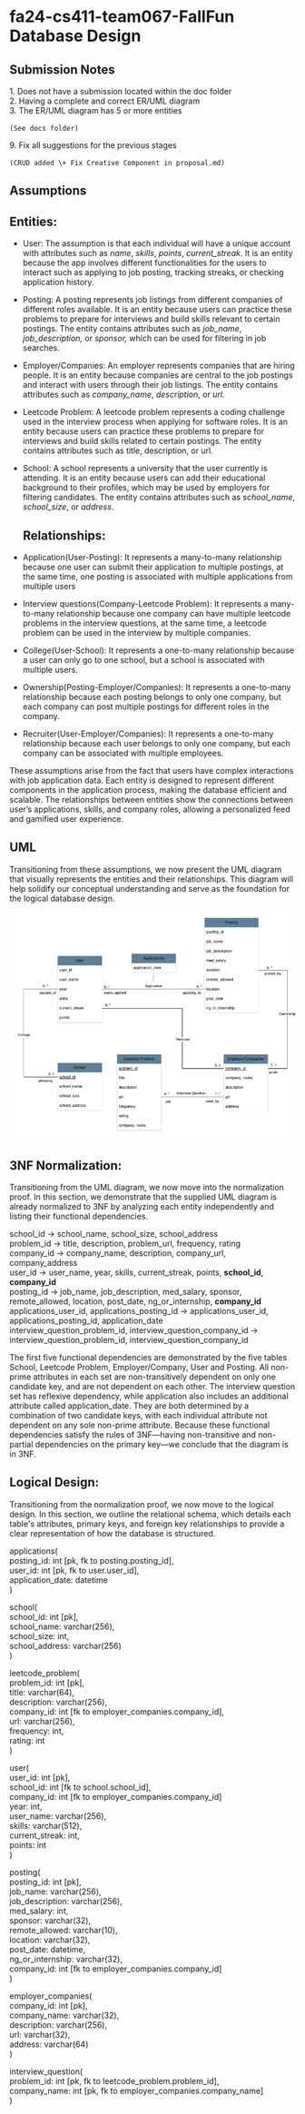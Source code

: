 # fa24-cs411-team067-FallFun Database Design

## Submission Notes

1\. Does not have a submission located within the doc folder   
2\. Having a complete and correct ER/UML diagram  
3\. The ER/UML diagram has 5 or more entities 

	(See docs folder)

9\. Fix all suggestions for the previous stages
	
	(CRUD added \+ Fix Creative Component in proposal.md)

## Assumptions

## Entities:

* User: The assumption is that each individual will have a unique account with attributes such as *name*, *skills*, *points*, *current\_streak*. It is an entity because the app involves different functionalities for the users to interact such as applying to job posting, tracking streaks, or checking application history.

* Posting: A posting represents job listings from different companies of different roles available.  It is an entity because users can practice these problems to prepare for interviews and build skills relevant to certain postings. The entity contains attributes such as *job\_name*, *job\_description,* or *sponsor,* which can be used for filtering in job searches.

* Employer/Companies: An employer represents companies that are hiring people. It is an entity because companies are central to the job postings and interact with users through their job listings. The entity contains attributes such as *company\_name*, *description*, or *url*.

* Leetcode Problem: A leetcode problem represents a coding challenge used in the interview process when applying for software roles. It is an entity because users can practice these problems to prepare for interviews and build skills related to certain postings. The entity contains attributes such as title, description, or url.

* School: A school represents a university that the user currently is attending. It is an entity because users can add their educational background to their profiles, which may be used by employers for filtering candidates. The entity contains attributes such as *school\_name*, *school\_size*, or *address*.

  ## Relationships:

* Application(User-Posting): It represents a many-to-many relationship because one user can submit their application to multiple postings, at the same time, one posting is associated with multiple applications from multiple users  
* Interview questions(Company-Leetcode Problem): It represents a many-to-many relationship because one company can have multiple leetcode problems in the interview questions, at the same time, a leetcode problem can be used in the interview by multiple companies.  
* College(User-School): It represents a one-to-many relationship because a user can only go to one school, but a school is associated with multiple users.  
* Ownership(Posting-Employer/Companies): It represents a one-to-many relationship because each posting belongs to only one company, but each company can post multiple postings for different roles in the company.  
* Recruiter(User-Employer/Companies): It represents a one-to-many relationship because each user belongs to only one company, but each company can be associated with multiple employees.

These assumptions arise from the fact that users have complex interactions with job application data. Each entity is designed to represent different components in the application process, making the database efficient and scalable. The relationships between entities show the connections between user’s applications, skills, and company roles, allowing a personalized feed and gamified user experience.

## UML

Transitioning from these assumptions, we now present the UML diagram that visually represents the entities and their relationships. This diagram will help solidify our conceptual understanding and serve as the foundation for the logical database design.

![UML Diagram](UML.png)

## 3NF Normalization:

Transitioning from the UML diagram, we now move into the normalization proof. In this section, we demonstrate that the supplied UML diagram is already normalized to 3NF by analyzing each entity independently and listing their functional dependencies.

school\_id \-\> school\_name, school\_size, school\_address  
problem\_id \-\>  title, description, problem\_url, frequency, rating   
company\_id \-\> company\_name, description, company\_url, company\_address  
user\_id \-\> user\_name, year, skills, current\_streak, points, **school\_id**, **company\_id**  
posting\_id \-\> job\_name, job\_description, med\_salary, sponsor, remote\_allowed, location, post\_date, ng\_or\_internship, **company\_id**  
applications\_user\_id, applications\_posting\_id \-\> applications\_user\_id, applications\_posting\_id, application\_date  
interview\_question\_problem\_id, interview\_question\_company\_id \-\> interview\_question\_problem\_id, interview\_question\_company\_id 

The first five functional dependencies are demonstrated by the five tables School, Leetcode Problem, Employer/Company, User and Posting. All non-prime attributes in each set are non-transitively dependent on only one candidate key, and are not dependent on each other. The interview question set has reflexive dependency, while application also includes an additional attribute called application\_date. They are both determined by a combination of two candidate keys, with each individual attribute not dependent on any sole non-prime attribute. Because these functional dependencies satisfy the rules of 3NF—having non-transitive and non-partial dependencies on the primary key—we conclude that the diagram is in 3NF.

## Logical Design:

Transitioning from the normalization proof, we now move to the logical design. In this section, we outline the relational schema, which details each table's attributes, primary keys, and foreign key relationships to provide a clear representation of how the database is structured.

applications(  
	posting\_id: int \[pk, fk to posting.posting\_id\],  
	user\_id: int \[pk, fk to user.user\_id\],  
	application\_date: datetime  
)

school(  
	school\_id: int \[pk\],  
	school\_name: varchar(256),  
	school\_size: int,  
	school\_address: varchar(256)  
)

leetcode\_problem(  
	problem\_id: int \[pk\],  
	title: varchar(64),  
	description: varchar(256),  
	company\_id: int \[fk to employer\_companies.company\_id\],  
	url: varchar(256),  
	frequency: int,  
	rating: int  
)

user(  
	user\_id: int \[pk\],  
	school\_id: int \[fk to school.school\_id\],  
	company\_id: int \[fk to employer\_companies.company\_id\]  
	year: int,  
	user\_name: varchar(256),  
	skills: varchar(512),  
	current\_streak: int,  
	points: int  
)

posting(  
	posting\_id: int \[pk\],  
	job\_name: varchar(256),  
	job\_description: varchar(256),  
	med\_salary: int,  
	sponsor: varchar(32),  
	remote\_allowed: varchar(10),  
	location: varchar(32),  
	post\_date: datetime,  
	ng\_or\_internship: varchar(32),  
	company\_id: int \[fk to employer\_companies.company\_id\]  
)

employer\_companies(  
	company\_id: int \[pk\],  
	company\_name: varchar(32),  
	description: varchar(256),  
	url: varchar(32),  
	address: varchar(64)  
)

interview\_question(  
	problem\_id: int \[pk, fk to leetcode\_problem.problem\_id\],  
	company\_name: int \[pk, fk to employer\_companies.company\_name\]  
)